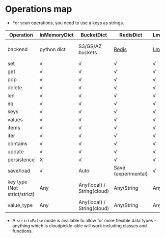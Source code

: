 # Operations map

* For scan operations, you need to use a keys as strings.

| Operation                    | InMemoryDict | BucketDict                 | RedisDict                                  | LmdbDict                                            | PysosDict                                   | ShelveDict                                              | DynamoDBDict                                     | FireStoreDict                                               | CosmosDB                                                                                               | MongoDbDict                             | Safetensors                                               |
|------------------------------|--------------|----------------------------|--------------------------------------------|-----------------------------------------------------|---------------------------------------------|---------------------------------------------------------|--------------------------------------------------|-------------------------------------------------------------|--------------------------------------------------------------------------------------------------------|-----------------------------------------|-----------------------------------------------------------|
| backend                      | python dict  | S3/GS/AZ buckets           | [Redis](https://github.com/redis/redis-py) | [Lmdb](https://github.com/Dobatymo/lmdb-python-dbm) | [Pysos](https://github.com/dagnelies/pysos) | [Shelve](https://docs.python.org/3/library/shelve.html) | [AWS DynamoDB](https://aws.amazon.com/dynamodb/) | [GCP Firestore](https://firebase.google.com/docs/firestore) | [Azure Cosmos DB](https://www.google.com/search?client=safari&rls=en&q=Azure+Cosmos&ie=UTF-8&oe=UTF-8) | [MongoDB](https://www.mongodb.com/home) | [safetensors](https://github.com/huggingface/safetensors) |
| set                          | √            | √                          | √                                          | √                                                   | √                                           | √                                                       | √                                                | √                                                           | √                                                                                                      | √                                       | X                                                         | 
| get                          | √            | √                          | √                                          | √                                                   | √                                           | √                                                       | √                                                | √                                                           | √                                                                                                      | √                                       | √                                                         |
| pop                          | √            | √                          | √                                          | √                                                   | √                                           | √                                                       | √                                                | √                                                           | √                                                                                                      | √                                       | X                                                         |
| delete                       | √            | √                          | √                                          | √                                                   | √                                           | √                                                       | √                                                | √                                                           | √                                                                                                      | √                                       | X                                                         |
| len                          | √            | √                          | √                                          | √                                                   | √                                           | √                                                       | √                                                | √                                                           | √                                                                                                      | √                                       | √                                                         |
| eq                           | √            | √                          | √                                          | √                                                   | √                                           | √                                                       | √                                                | √                                                           | √                                                                                                      | √                                       | X                                                         |
| keys                         | √            | √                          | √                                          | √                                                   | √                                           | √                                                       | √                                                | √                                                           | √                                                                                                      | √                                       | √                                                         |
| values                       | √            | √                          | √                                          | √                                                   | √                                           | √                                                       | √                                                | √                                                           | √                                                                                                      | √                                       | √                                                         |
| items                        | √            | √                          | √                                          | √                                                   | √                                           | √                                                       | √                                                | √                                                           | √                                                                                                      | √                                       | √                                                         |
| iter                         | √            | √                          | √                                          | √                                                   | √                                           | √                                                       | √                                                | √                                                           | √                                                                                                      | √                                       | √                                                         |
| contains                     | √            | √                          | √                                          | √                                                   | √                                           | √                                                       | √                                                | √                                                           | √                                                                                                      | √                                       | √                                                         |
| update                       | √            | √                          | √                                          | √                                                   | √                                           | √                                                       | √                                                | √                                                           | √                                                                                                      | √                                       | X                                                         |
| persistence                  | X            | √                          | √                                          | √                                                   | √                                           | √                                                       | √                                                | √                                                           | √                                                                                                      | √                                       | √                                                         |
| save/load                    | √            | Auto                       | Save (experimental)                        | √                                                   | √                                           | √                                                       | Serverless                                       | Serverless                                                  | Serverless                                                                                             | √ (strict)                              | √                                                         |
| key type (Not strict/strict) | Any          | Any(local) / String(cloud) | Any/String                                 | Any                                                 | Any                                         | Any                                                     | String                                           | Any/String                                                  | String                                                                                                 | String                                  | String                                                    |
| value_type                   | Any          | Any(local) / String(cloud) | Any/String                                 | Any                                                 | Any                                         | Any                                                     | Jsonable                                         | Any                                                         | Any                                                                                                    | Any/Dict[str,Any]                       | Tensors                                                   |


* A `strict=False` mode is available to allow for more flexible data types - anything which is cloudpickle-able will
   work including classes and functions.
